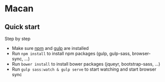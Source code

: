 # Macan

## Quick start

Step by step

* Make sure [npm](https://www.npmjs.com/) and [gulp](http://gulpjs.com/) are installed
* Run `npm install` to install npm packages (gulp, gulp-sass, browser-sync, ...)
* Run `bower install` to install bower packages (jqueyr, bootstrap-sass, ...)
* Run `gulp sass:watch & gulp serve` to start watching and start browser sync
